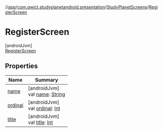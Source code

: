 //[app](../../../../index.md)/[com.qwict.studyplanetandroid.presentation](../../index.md)/[StudyPlanetScreens](../index.md)/[RegisterScreen](index.md)

# RegisterScreen

[androidJvm]\
[RegisterScreen](index.md)

## Properties

| Name | Summary |
|---|---|
| [name](../-planet-explorer-screen/index.md#-372974862%2FProperties%2F-912451524) | [androidJvm]<br>val [name](../-planet-explorer-screen/index.md#-372974862%2FProperties%2F-912451524): [String](https://kotlinlang.org/api/latest/jvm/stdlib/kotlin/-string/index.html) |
| [ordinal](../-planet-explorer-screen/index.md#-739389684%2FProperties%2F-912451524) | [androidJvm]<br>val [ordinal](../-planet-explorer-screen/index.md#-739389684%2FProperties%2F-912451524): [Int](https://kotlinlang.org/api/latest/jvm/stdlib/kotlin/-int/index.html) |
| [title](../title.md) | [androidJvm]<br>val [title](../title.md): [Int](https://kotlinlang.org/api/latest/jvm/stdlib/kotlin/-int/index.html) |
